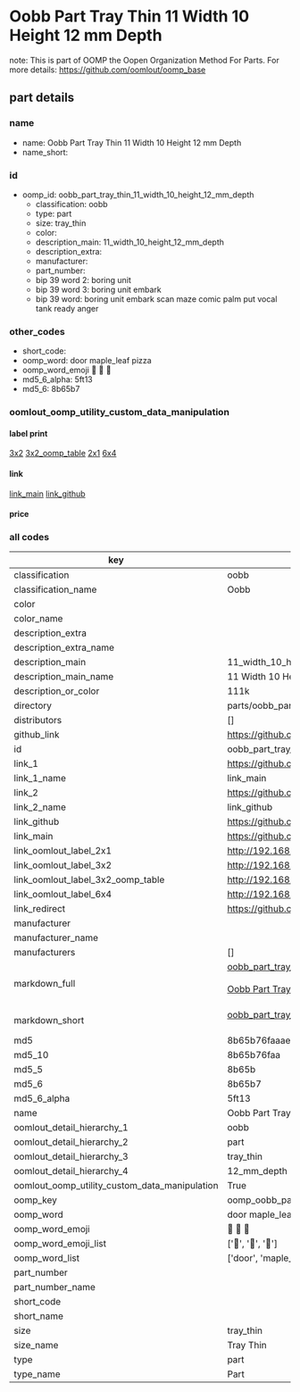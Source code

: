 # Oobb Part Tray Thin 11 Width 10 Height 12 mm Depth  

note: This is part of OOMP the Oopen Organization Method For Parts. For more details: https://github.com/oomlout/oomp_base

##  part details
  







### name
* name: Oobb Part Tray Thin 11 Width 10 Height 12 mm Depth
* name_short: 
### id
* oomp_id: oobb_part_tray_thin_11_width_10_height_12_mm_depth
  * classification: oobb
  * type: part
  * size: tray_thin
  * color: 
  * description_main: 11_width_10_height_12_mm_depth
  * description_extra: 
  * manufacturer: 
  * part_number: 
  * bip 39 word 2: boring unit
  * bip 39 word 3: boring unit embark
  * bip 39 word: boring unit embark scan maze comic palm put vocal tank ready anger

### other_codes
* short_code: 
* oomp_word: door maple_leaf pizza
* oomp_word_emoji :door: :maple_leaf: :pizza:
* md5_6_alpha: 5ft13
* md5_6: 8b65b7






### oomlout_oomp_utility_custom_data_manipulation
#### label print
[3x2](http://192.168.1.245:1112/?label=oomp%205ft13)
[3x2_oomp_table](http://192.168.1.108:1112/?label=oomp%205ft13)
[2x1](http://192.168.1.242:1112/?label=oomp%205ft13)
[6x4](http://192.168.1.55:1112/?label=oomp%205ft13)    

#### link

[link_main](https://github.com/oomlout/oomlout_oomp_version_1_messy/tree/main/parts/oobb_part_tray_thin_11_width_10_height_12_mm_depth) [link_github](https://github.com/oomlout/oomlout_oomp_version_1_messy/tree/main/parts/oobb_part_tray_thin_11_width_10_height_12_mm_depth)                             

#### price







### all codes 
| key | value |  
| --- | --- |  
| classification | oobb |  
| classification_name | Oobb |  
| color |  |  
| color_name |  |  
| description_extra |  |  
| description_extra_name |  |  
| description_main | 11_width_10_height_12_mm_depth |  
| description_main_name | 11 Width 10 Height 12 mm Depth |  
| description_or_color | 111k |  
| directory | parts/oobb_part_tray_thin_11_width_10_height_12_mm_depth |  
| distributors | [] |  
| github_link | https://github.com/oomlout/oomlout_oomp_part_src/tree/main/parts/oobb_part_tray_thin_11_width_10_height_12_mm_depth |  
| id | oobb_part_tray_thin_11_width_10_height_12_mm_depth |  
| link_1 | https://github.com/oomlout/oomlout_oomp_version_1_messy/tree/main/parts/oobb_part_tray_thin_11_width_10_height_12_mm_depth |  
| link_1_name | link_main |  
| link_2 | https://github.com/oomlout/oomlout_oomp_version_1_messy/tree/main/parts/oobb_part_tray_thin_11_width_10_height_12_mm_depth |  
| link_2_name | link_github |  
| link_github | https://github.com/oomlout/oomlout_oomp_version_1_messy/tree/main/parts/oobb_part_tray_thin_11_width_10_height_12_mm_depth |  
| link_main | https://github.com/oomlout/oomlout_oomp_version_1_messy/tree/main/parts/oobb_part_tray_thin_11_width_10_height_12_mm_depth |  
| link_oomlout_label_2x1 | http://192.168.1.242:1112/?label=oomp%205ft13 |  
| link_oomlout_label_3x2 | http://192.168.1.245:1112/?label=oomp%205ft13 |  
| link_oomlout_label_3x2_oomp_table | http://192.168.1.108:1112/?label=oomp%205ft13 |  
| link_oomlout_label_6x4 | http://192.168.1.55:1112/?label=oomp%205ft13 |  
| link_redirect | https://github.com/oomlout/oomlout_oomp_version_1_messy/tree/main/parts/oobb_part_tray_thin_11_width_10_height_12_mm_depth |  
| manufacturer |  |  
| manufacturer_name |  |  
| manufacturers | [] |  
| markdown_full | [oobb_part_tray_thin_11_width_10_height_12_mm_depth](none)<br>[](none)<br>[Oobb Part Tray Thin 11 Width 10 Height 12 Mm Depth](none)<br><br> |  
| markdown_short | [oobb_part_tray_thin_11_width_10_height_12_mm_depth](none)<br><br> |  
| md5 | 8b65b76faaaed3e8b944cc0290bb68cf |  
| md5_10 | 8b65b76faa |  
| md5_5 | 8b65b |  
| md5_6 | 8b65b7 |  
| md5_6_alpha | 5ft13 |  
| name | Oobb Part Tray Thin 11 Width 10 Height 12 mm Depth |  
| oomlout_detail_hierarchy_1 | oobb |  
| oomlout_detail_hierarchy_2 | part |  
| oomlout_detail_hierarchy_3 | tray_thin |  
| oomlout_detail_hierarchy_4 | 12_mm_depth |  
| oomlout_oomp_utility_custom_data_manipulation | True |  
| oomp_key | oomp_oobb_part_tray_thin_11_width_10_height_12_mm_depth |  
| oomp_word | door maple_leaf pizza |  
| oomp_word_emoji | :door: :maple_leaf: :pizza: |  
| oomp_word_emoji_list | [':door:', ':maple_leaf:', ':pizza:'] |  
| oomp_word_list | ['door', 'maple_leaf', 'pizza'] |  
| part_number |  |  
| part_number_name |  |  
| short_code |  |  
| short_name |  |  
| size | tray_thin |  
| size_name | Tray Thin |  
| type | part |  
| type_name | Part |  
